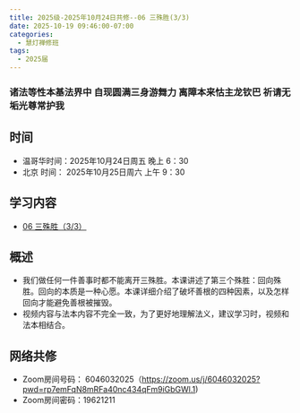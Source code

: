 ```yaml
---
title: 2025级-2025年10月24日共修--06 三殊胜(3/3)
date: 2025-10-19 09:46:00-07:00
categories:
  - 慧灯禅修班
tags:
  - 2025届
---
```

### 诸法等性本基法界中 自现圆满三身游舞力 离障本来怙主龙钦巴 祈请无垢光尊常护我

## 时间

* 温哥华时间：2025年10月24日周五 晚上 6：30
* 北京 时间： 2025年10月25日周六 上午 9：30

## 学习内容

* [06 三殊胜（3/3）](https://huidengchanxiu.net/wsb/book1/p1/02-3)

## 概述

* 我们做任何一件善事时都不能离开三殊胜。本课讲述了第三个殊胜：回向殊胜。回向的本质是一种心愿。本课详细介绍了破坏善根的四种因素，以及怎样回向才能避免善根被摧毁。
* 视频内容与法本内容不完全一致，为了更好地理解法义，建议学习时，视频和法本相结合。

## 网络共修

* Zoom房间号码： 6046032025（https://zoom.us/j/6046032025?pwd=rp7emFqN8mRFa40nc434qFm9iGbGWl.1)
* Zoom房间密码：19621211
